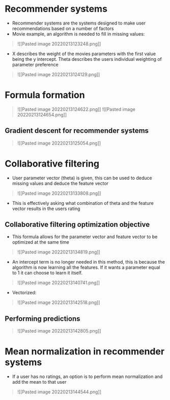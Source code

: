 # Recommender systems
- Recommender systems are the systems designed to make user recommendations based on a number of factors
- Movie example, an algorithm is needed to fill in missing values:
>![[Pasted image 20220213123248.png]]
- X describes the weight of the movies parameters with the first value being the y intercept. Theta describes the users individual weighting of parameter preference 
>![[Pasted image 20220213124129.png]]

# Formula formation
>![[Pasted image 20220213124622.png]]
>![[Pasted image 20220213124654.png]]
## Gradient descent for recommender systems
>![[Pasted image 20220213125054.png]]

# Collaborative filtering
- User parameter vector (theta) is given, this can be used to deduce missing values and deduce the feature vector
>![[Pasted image 20220213133808.png]]
- This is effectively asking what combination of theta and the feature vector results in the users rating
## Collaborative filtering optimization objective
- This formula allows for the parameter vector and feature vector to be optimized at the same time
>![[Pasted image 20220213134819.png]]
- An intercept term is no longer needed in this method, this is because the algorithm is now learning all the features. If it wants a parameter equal to 1 it can choose to learn it itself. 
>![[Pasted image 20220213140741.png]]
- Vectorized:
>![[Pasted image 20220213142518.png]]
## Performing predictions
>![[Pasted image 20220213142805.png]]

# Mean normalization in recommender systems
- If a user has no ratings, an option is to perform mean normalization and add the mean to that user
>![[Pasted image 20220213144544.png]]